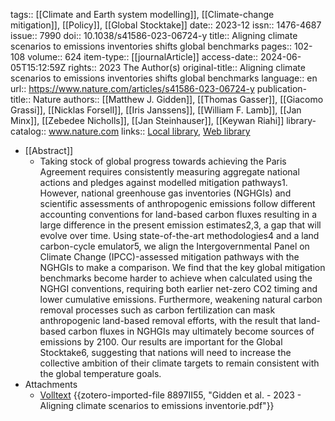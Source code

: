 tags:: [[Climate and Earth system modelling]], [[Climate-change mitigation]], [[Policy]], [[Global Stocktake]]
date:: 2023-12
issn:: 1476-4687
issue:: 7990
doi:: 10.1038/s41586-023-06724-y
title:: Aligning climate scenarios to emissions inventories shifts global benchmarks
pages:: 102-108
volume:: 624
item-type:: [[journalArticle]]
access-date:: 2024-06-05T15:12:59Z
rights:: 2023 The Author(s)
original-title:: Aligning climate scenarios to emissions inventories shifts global benchmarks
language:: en
url:: https://www.nature.com/articles/s41586-023-06724-y
publication-title:: Nature
authors:: [[Matthew J. Gidden]], [[Thomas Gasser]], [[Giacomo Grassi]], [[Nicklas Forsell]], [[Iris Janssens]], [[William F. Lamb]], [[Jan Minx]], [[Zebedee Nicholls]], [[Jan Steinhauser]], [[Keywan Riahi]]
library-catalog:: www.nature.com
links:: [Local library](zotero://select/library/items/KX5Z8CH4), [Web library](https://www.zotero.org/users/46463/items/KX5Z8CH4)

- [[Abstract]]
	- Taking stock of global progress towards achieving the Paris Agreement requires consistently measuring aggregate national actions and pledges against modelled mitigation pathways1. However, national greenhouse gas inventories (NGHGIs) and scientific assessments of anthropogenic emissions follow different accounting conventions for land-based carbon fluxes resulting in a large difference in the present emission estimates2,3, a gap that will evolve over time. Using state-of-the-art methodologies4 and a land carbon-cycle emulator5, we align the Intergovernmental Panel on Climate Change (IPCC)-assessed mitigation pathways with the NGHGIs to make a comparison. We find that the key global mitigation benchmarks become harder to achieve when calculated using the NGHGI conventions, requiring both earlier net-zero CO2 timing and lower cumulative emissions. Furthermore, weakening natural carbon removal processes such as carbon fertilization can mask anthropogenic land-based removal efforts, with the result that land-based carbon fluxes in NGHGIs may ultimately become sources of emissions by 2100. Our results are important for the Global Stocktake6, suggesting that nations will need to increase the collective ambition of their climate targets to remain consistent with the global temperature goals.
- Attachments
	- [Volltext](https://www.nature.com/articles/s41586-023-06724-y.pdf) {{zotero-imported-file 8897II55, "Gidden et al. - 2023 - Aligning climate scenarios to emissions inventorie.pdf"}}